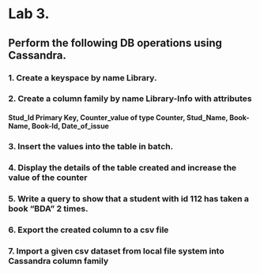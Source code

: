 # Lab 3.
## Perform the following DB operations using Cassandra.

### 1. Create a keyspace by name Library.

### 2. Create a column family by name Library-Info with attributes
#### Stud_Id Primary Key, Counter_value of type Counter, Stud_Name, Book-Name, Book-Id, Date_of_issue

### 3. Insert the values into the table in batch.

### 4. Display the details of the table created and increase the value of the counter

### 5. Write a query to show that a student with id 112 has taken a book “BDA” 2 times.

### 6. Export the created column to a csv file

### 7. Import a given csv dataset from local file system into Cassandra column family
